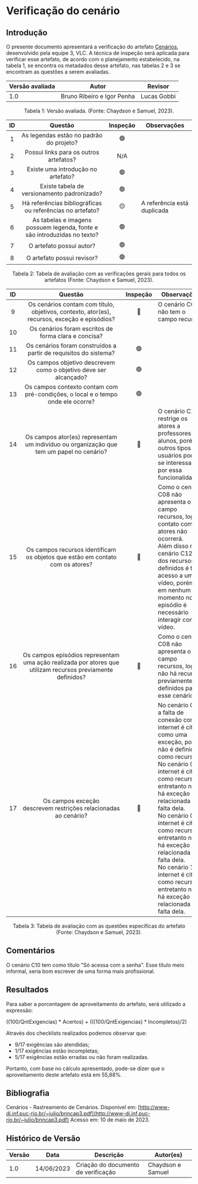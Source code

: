 # Verificação do cenário

## Introdução

O presente documento apresentará a verificação do artefato [Cenários](https://requisitos-de-software.github.io/2023.1-VLC/#/modelagem/cenarios), desenvolvido pela equipe 3, VLC. A técnica de inspeção será aplicada para verificar esse artefato, de acordo com o planejamento estabelecido, na tabela 1, se encontra os metadados desse artefato, nas tabelas 2 e 3 se encontram as questões a serem avaliadas.

<center>

| Versão avaliada | Autor                      | Revisor     |
| ---------------- | -------------------------- | ----------- |
| 1.0              | Bruno Ribeiro e Igor Penha | Lucas Gobbi |

</center>

<div style="text-align: center">
<p> Tabela 1: Versão avaliada. (Fonte: Chaydson e Samuel, 2023). </p>
</div>

| ID |                                 Questão                                 | Inspeção | Observações                 |
| :-: | :-----------------------------------------------------------------------: | :--------: | ----------------------------- |
| 1 |                 As legendas estão no padrão do projeto?                 |     🟢     |                               |
| 2 |                  Possui links para os outros artefatos?                  |    N/A    |                               |
| 3 |                   Existe uma introdução no artefato?                   |     🟢     |                               |
| 4 |                Existe tabela de versionamento padronizado?                |     🟢     |                               |
| 5 |      Há referências bibliográficas ou referências no artefato?      |     🟡     | A referência está duplicada |
| 6 | As tabelas e imagens possuem legenda, fonte e são introduzidas no texto? |     🟢     |                               |
| 7 |                         O artefato possui autor?                         |     🟢     |                               |
| 8 |                        O artefato possui revisor?                        |     🟢     |                               |

<div style="text-align: center">
<p> Tabela 2: Tabela de avaliação com as verificações gerais para todos os artefatos (Fonte: Chaydson e Samuel, 2023). </p>
</div>

| ID |                                                    Questão                                                    | Inspeção | Observações                                                                                                                                                                                                                                                                                                                                                                                                                                                             |
| :-: | :------------------------------------------------------------------------------------------------------------: | :--------: | ------------------------------------------------------------------------------------------------------------------------------------------------------------------------------------------------------------------------------------------------------------------------------------------------------------------------------------------------------------------------------------------------------------------------------------------------------------------------- |
| 9 |       Os cenários contam com título, objetivos, contexto, ator(es), recursos, exceção e episódios?       |     🔴     | O cenário C08 não tem o campo recursos                                                                                                                                                                                                                                                                                                                                                                                                                                 |
| 10 |                             Os cenários foram escritos de forma clara e concisa?                             |            |                                                                                                                                                                                                                                                                                                                                                                                                                                                                           |
| 11 |                      Os cenários foram construídos a partir de requisitos do sistema?                      |     🟢     |                                                                                                                                                                                                                                                                                                                                                                                                                                                                           |
| 12 |                       Os campos objetivo descrevem como o objetivo deve ser alcançado?                       |     🟢     |                                                                                                                                                                                                                                                                                                                                                                                                                                                                           |
| 13 |              Os campos contexto contam com pré-condições, o local e o tempo onde ele ocorre?              |     🟢     |                                                                                                                                                                                                                                                                                                                                                                                                                                                                           |
| 14 |          Os campos ator(es) representam um indivíduo ou organização que tem um papel no cenário?          |     🔴     | O cenário C15 restrige os atores a professores e alunos, porém outros tipos de usuários podem se interessar por essa funcionalidade.                                                                                                                                                                                                                                                                                                                                   |
| 15 |                Os campos recursos identificam os objetos que estão em contato com os atores?                |     🔴     | Como o cenário C08 não apresenta o campo recursos, logo o contato com os atores não ocorrerá.<br />Além disso no cenário C12 um dos recursos definidos é ter acesso a um vídeo, porém em nenhum momento no episódio é necessário interagir com o vídeo.                                                                                                                                                                                                      |
| 16 | Os campos episódios representam uma ação realizada por atores que utilizam recursos previamente definidos? |     🔴     | Como o cenário C08 não apresenta o campo recursos, logo não há recursos previamente definidos para esse cenário.                                                                                                                                                                                                                                                                                                                                                     |
| 17 |                    Os campos exceção descrevem restrições relacionadas ao cenário?                    |     🔴     | No cenário C03 a falta de conexão com a internet é citada como uma exceção, porém não é definida como recurso.<br />No cenário 07 a internet é citada como recurso,  entretanto não há exceção relacionada a falta dela.<br />No cenário 09 a internet é citada como recurso,  entretanto não há exceção relacionada a falta dela.<br />No cenário 10 a internet é citada como recurso,  entretanto não há exceção relacionada a falta dela. |

<div style="text-align: center">
<p> Tabela 3: Tabela de avaliação com as questões específicas do artefato (Fonte: Chaydson e Samuel, 2023). </p>
</div>

## Comentários

O cenário C10 tem como título "Só acessa com a senha". Esse título meio informal, seria bom escrever de uma forma mais profissional.

## Resultados

Para saber a porcentagem de aproveitamento do artefato, será utilizado a expressão:

((100/QntExigencias) * Acertos) + (((100/QntExigencias) * Incompletos)/2)

Através dos checklists realizados podemos observar que:

- 9/17 exigências são atendidas;
- 1/17 exigências estão incompletas;
- 5/17 exigências estão erradas ou não foram realizadas.

Portanto, com base no cálculo apresentado, pode-se dizer que o aproveitamento deste artefato está em 55,88%.

## Bibliografia

Cenários - Rastreamento de Cenários. Disponível em: [http://www-di.inf.puc-rio.br/~julio/bnncap3.pdf](http://www-di.inf.puc-rio.br/~julio/bnncap3.pdf) Acesso em: 10 de maio de 2023.

## Histórico de Versão

| Versão | Data       | Descrição                             | Autor(es)         |
| ------- | ---------- | --------------------------------------- | ----------------- |
| 1.0     | 14/06/2023 | Criação do documento de verificação | Chaydson e Samuel |
